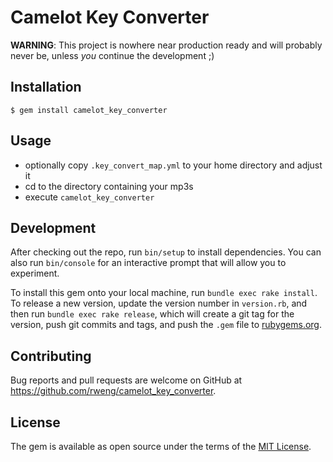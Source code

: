 # Camelot Key Converter

**WARNING**: This project is nowhere near production ready and will probably never be, unless *you* continue the development ;)

## Installation

    $ gem install camelot_key_converter

## Usage

- optionally copy `.key_convert_map.yml` to your home directory and adjust it
- cd to the directory containing your mp3s
- execute `camelot_key_converter`

## Development

After checking out the repo, run `bin/setup` to install dependencies. You can also run `bin/console` for an interactive prompt that will allow you to experiment.

To install this gem onto your local machine, run `bundle exec rake install`. To release a new version, update the version number in `version.rb`, and then run `bundle exec rake release`, which will create a git tag for the version, push git commits and tags, and push the `.gem` file to [rubygems.org](https://rubygems.org).

## Contributing

Bug reports and pull requests are welcome on GitHub at https://github.com/rweng/camelot_key_converter.


## License

The gem is available as open source under the terms of the [MIT License](http://opensource.org/licenses/MIT).
